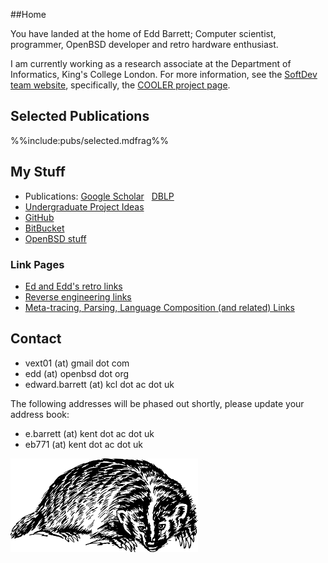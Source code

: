 ##Home

You have landed at the home of Edd Barrett; Computer scientist,
programmer, OpenBSD developer and retro hardware enthusiast.

I am currently working as a research associate at the Department of
Informatics, King's College London. For more information, see the [SoftDev
team website](http://soft-dev.org/), specifically, the [COOLER project
page](http://soft-dev.org/projects/cooler/).

## Selected Publications

%%include:pubs/selected.mdfrag%%

## My Stuff

- Publications: [Google Scholar](http://scholar.google.co.uk/citations?hl=en&user=pNZcfiwAAAAJ) &nbsp; [DBLP](http://www.informatik.uni-trier.de/~ley/pers/hd/b/Barrett:Edd.html)
- [Undergraduate Project Ideas](undergrad-projects-2013.html)
- [GitHub](https://github.com/vext01/)
- [BitBucket](https://bitbucket.org/vext01)
- [OpenBSD stuff](openbsd.html)

### Link Pages

- [Ed and Edd's retro links](retro.html)
- [Reverse engineering links](reveng.html)
- [Meta-tracing, Parsing, Language Composition (and related) Links](metatrace.html)

## Contact

- vext01 (at) gmail dot com
- edd (at) openbsd dot org
- edward.barrett (at) kcl dot ac dot uk

The following addresses will be phased out shortly, please update your address book:

- e.barrett (at) kent dot ac dot uk
- eb771 (at) kent dot ac dot uk


[![A Badger](res/badger.png)](http://openclipart.org/detail/23702/badger-by-papapishu-23702)

